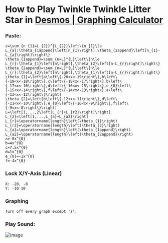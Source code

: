 # How to Play Twinkle Twinkle Litter Star in [Desmos | Graphing Calculator](https://www.desmos.com/calculator)

### Paste:
```
z=\sum_{n_{1}=L_{2}}^{L_{2}}\left\{n_{1}\le L_{a}:\theta_{1append}\left[n_{1}\right],\theta_{2append}\left[n_{1}-L_{a}\right]\right\}
\theta_{1append}=\sum_{n=L}^{L}\left\{n\le L_{r}:\theta_{1}\left[n\right],\theta_{2}\left[n-L_{r}\right]\right\}
\theta_{2append}=\sum_{n=L}^{L}\left\{n\le L_{r}:\theta_{2}\left[n\right],\theta_{1}\left[n-L_{r}\right]\right\}
\theta_{1}=\left[a\left\{-20<x<-19\right\},b\left\{-19<x<-18\right\},c\left\{-18<x<-17\right\},b\left\{-17<x<-16\right\},d\left\{-16<x<-15\right\},e_{0}\left\{-15<x<-14\right\},f\left\{-14<x<-13\right\},a\left\{-13<x<-12\right\}\right]
\theta_{2}=\left[b\left\{-12<x<-11\right\},d\left\{-11<x<-10\right\},e_{0}\left\{-10<x<-9\right\},f\left\{-9<x<-8\right\}\right]
L=\left[1,...,2\left(L_{r}+L_{r2}\right)\right]
L_{2}=\left[1,...,L_{a}+L_{a2}\right]
L_{r}=\operatorname{length}\left(\theta_{1}\right)
L_{r2}=\operatorname{length}\left(\theta_{2}\right)
L_{a}=\operatorname{length}\left(\theta_{1append}\right)
L_{a2}=\operatorname{length}\left(\theta_{2append}\right)
a=-8x^{0}
b=4x^{0}
c=7.5x^{0}
d=1x^{0}
e_{0}=-1x^{0}
f=-4x^{0}
```
### Lock X/Y-Axis (Linear)
```
X: -20, -8
Y: -10 10
```

### Graphing
```
Turn off every graph except 'z'.
```

### Play Sound:
![image](https://github.com/user-attachments/assets/16604de8-7ba8-474d-aee6-b0fbdd7357cb)
